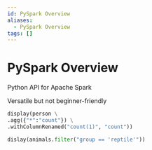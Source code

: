 ```yaml
---
id: PySpark Overview
aliases:
  - PySpark Overview
tags: []
---
```


# PySpark Overview

Python API for Apache Spark

Versatile but not beginner-friendly

```py
display(person \
.agg({"*":"count"}) \
.withColumnRenamed("count(1)", "count"))

dislay(animals.filter("group == 'reptile'"))
```
